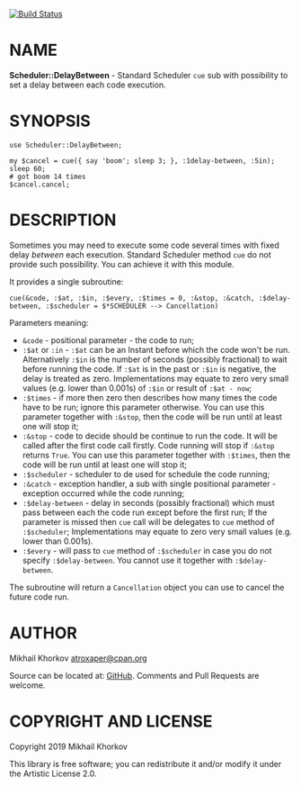 [![Build Status](https://travis-ci.org/atroxaper/p6-Scheduler-DelayBetween.svg?branch=master)](https://travis-ci.org/atroxaper/p6-Scheduler-DelayBetween)

# NAME

**Scheduler::DelayBetween** - Standard Scheduler `cue` sub with possibility to
set a delay between each code execution.

# SYNOPSIS

```perl6
use Scheduler::DelayBetween;

my $cancel = cue({ say 'boom'; sleep 3; }, :1delay-between, :5in);
sleep 60;
# got boom 14 times
$cancel.cancel;
```

# DESCRIPTION

Sometimes you may need to execute some code several times with fixed delay
*between* each execution. Standard Scheduler method `cue` do not provide such
possibility. You can achieve it with this module.

It provides a single subroutine:

`cue(&code, :$at, :$in, :$every, :$times = 0, :&stop, :&catch, :$delay-between, :$scheduler = $*SCHEDULER --> Cancellation)`

Parameters meaning:

- `&code` - positional parameter - the code to run;
- `:$at` or `:in` - `:$at` can be an Instant before which the code won't be run.
Alternatively `:$in` is the number of seconds (possibly fractional) to wait
before running the code. If `:$at` is in the past or `:$in` is negative, the
delay is treated as zero. Implementations may equate to zero very small values
(e.g. lower than 0.001s) of `:$in` or result of `:$at - now`;
- `:$times` - if more then zero then describes how many times the code have to
be run; ignore this parameter otherwise. You can use this parameter together
with `:&stop`, then the code will be run until at least one will stop it;
- `:&stop` - code to decide should be continue to run the code. It will be
called after the first code call firstly. Code running will stop if `:&stop`
returns `True`. You can use this parameter together with `:$times`, then the
code will be run until at least one will stop it;
- `:$scheduler` - scheduler to de used for schedule the code running;
- `:&catch` - exception handler, a sub with single positional parameter -
exception occurred while the code running;
- `:$delay-between` - delay in seconds (possibly fractional) which must pass
between each the code run except before the first run; If the parameter is
missed then `cue` call will be delegates to `cue` method of `:$scheduler`;
Implementations may equate to zero very small values (e.g. lower than 0.001s).
- `:$every` - will pass to `cue` method of `:$scheduler` in case you do not
specify `:$delay-between`. You cannot use it together with `:$delay-between`.

The subroutine will return a `Cancellation` object you can use to cancel the
future code run.

# AUTHOR

Mikhail Khorkov <atroxaper@cpan.org>

Source can be located at: [GitHub](https://github.com/atroxaper/p6-Scheduler-DelayBetween). Comments and Pull Requests
are welcome.

# COPYRIGHT AND LICENSE

Copyright 2019 Mikhail Khorkov

This library is free software; you can redistribute it and/or modify it under
the Artistic License 2.0.